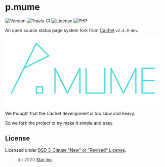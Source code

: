 # p.mume

![Version](https://img.shields.io/badge/v1.0.0-OpenSource-0099FF.svg) ![Travis-CI](https://travis-ci.com/star-inc/p.mume.svg?branch=master) ![License](https://img.shields.io/badge/license-BSD--3--Clause-5AF300.svg) ![PHP](https://img.shields.io/badge/php-7.2-7700FF.svg)

An open source status page system fork from [Cachet](https://cachet.io) `v2.4.0-dev`.

![ICON](public/img/cachet-logo.svg)

We thought that the Cachet development is too slow and heavy.

So we fork the project to try make it simple and easy.

## License

Licensed under [BSD 3-Clause "New" or "Revised" License](LICENSE).

> (c) 2020 [Star Inc](https://starinc.xyz).
